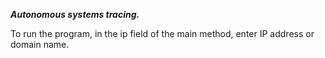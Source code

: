 **_Autonomous systems tracing._**

To run the program, in the ip field of the main method, enter
IP address or domain name.
